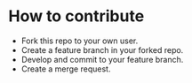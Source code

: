 # How to contribute

* Fork this repo to your own user.
* Create a feature branch in your forked repo.
* Develop and commit to your feature branch.
* Create a merge request.
